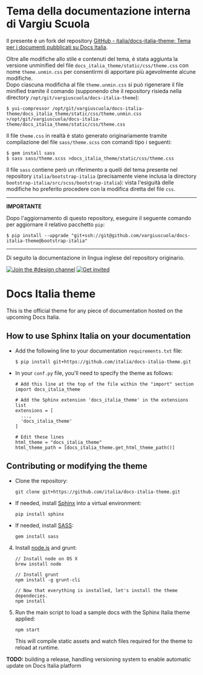 # Tema della documentazione interna di Vargiu Scuola

Il presente è un fork del repository [GitHub - italia/docs-italia-theme: Tema per i documenti pubblicati su Docs Italia](https://github.com/italia/docs-italia-theme).

Oltre alle modifiche allo stile e contenuti del tema, è stata aggiunta la versione unminified del file `docs_italia_theme/static/css/theme.css` con nome `theme.unmin.css` per consentirmi di apportare più agevolmente alcune modifiche.  
Dopo ciascuna modificha al file `theme.unmin.css` si può rigenerare il file minified tramite il comando (supponendo che il repository risieda nella directory `/opt/git/vargiuscuola/docs-italia-theme`):
```console
$ yui-compressor /opt/git/vargiuscuola/docs-italia-theme/docs_italia_theme/static/css/theme.unmin.css >/opt/git/vargiuscuola/docs-italia-theme/docs_italia_theme/static/css/theme.css
```

Il file `theme.css` in realtà è stato generato originariamente tramite compilazione del file `sass/theme.scss` con comandi tipo i seguenti:
```console
$ gem install sass
$ sass sass/theme.scss >docs_italia_theme/static/css/theme.css
```
Il file `sass` contiene però un riferimento a quelli del tema presente nel repository `italia/bootstrap-italia` (precisamente viene inclusa la directory `bootstrap-italia/src/scss/bootstrap-italia`): vista l'esiguità delle modifiche ho preferito procedere con la modifica diretta del file `css`.

---
**IMPORTANTE**

Dopo l'aggiornamento di questo repository, eseguire il seguente comando per aggiornare il relativo pacchetto `pip`:
```
$ pip install --upgrade "git+ssh://git@github.com/vargiuscuola/docs-italia-theme@bootstrap-italia"
```
---

Di seguito la documentazione in lingua inglese del repository originario.

[![Join the #design channel](https://img.shields.io/badge/Slack%20channel-%23design-blue.svg)](https://developersitalia.slack.com/messages/C7658JRJR)
[![Get invited](https://slack.developers.italia.it/badge.svg)](https://slack.developers.italia.it/)

# Docs Italia theme

This is the official theme for any piece of documentation hosted on the
upcoming Docs Italia.

## How to use Sphinx Italia on your documentation

* Add the following line to your documentation `requirements.txt` file:

    ```
    $ pip install git+https://github.com/italia/docs-italia-theme.git
    ```

* In your `conf.py` file, you'll need to specify the theme as follows:

    ```
    # Add this line at the top of the file within the "import" section
    import docs_italia_theme

    # Add the Sphinx extension 'docs_italia_theme' in the extensions list
    extensions = [
      ...,
      'docs_italia_theme'
    ]

    # Edit these lines
    html_theme = "docs_italia_theme"
    html_theme_path = [docs_italia_theme.get_html_theme_path()]
    ```

## Contributing or modifying the theme

* Clone the repository:

    ```
    git clone git+https://github.com/italia/docs-italia-theme.git
    ```

* If needed, install [Sphinx](http://www.sphinx-doc.org/en/stable/) into a virtual environment:

    ```
    pip install sphinx
    ```

* If needed, install [SASS](http://sass-lang.com/):

    ```
    gem install sass
    ```

4. Install [node.js](https://nodejs.org) and grunt:

    ```
    // Install node on OS X
    brew install node

    // Install grunt
    npm install -g grunt-cli

    // Now that everything is installed, let's install the theme dependecies.
    npm install
    ```

5. Run the main script to load a sample docs with the Sphinx Italia theme applied:

    ```
    npm start
    ```

    This will compile static assets and watch files required for the theme to reload at runtime.

**TODO:** building a release, handling versioning system to enable automatic update on Docs Italia platform
